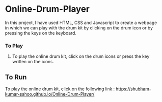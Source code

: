 # Online-Drum-Player
In this project, I have used HTML, CSS and Javascript to create a webpage in which we can play with the drum kit by clicking on the drum icon or by pressing the keys on the keyboard.  

### To Play

1. To play the online drum kit, click on the drum icons or press the key written on the icons.

  
## To Run
To play the online drum kit, click on the following link : https://shubham-kumar-sahoo.github.io/Online-Drum-Player/
